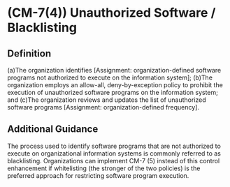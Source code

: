 
# (CM-7(4)) Unauthorized Software / Blacklisting

## Definition

(a)The organization identifies [Assignment: organization-defined software programs not authorized to execute on the information system];
(b)The organization employs an allow-all, deny-by-exception policy to prohibit the execution of unauthorized software programs on the information system; and
(c)The organization reviews and updates the list of unauthorized software programs [Assignment: organization-defined frequency].

## Additional Guidance

The process used to identify software programs that are not authorized to execute on organizational information systems is commonly referred to as blacklisting. Organizations can implement CM-7 (5) instead of this control enhancement if whitelisting (the stronger of the two policies) is the preferred approach for restricting software program execution.
